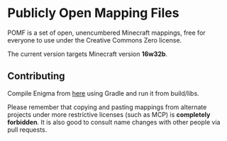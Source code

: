 # Publicly Open Mapping Files

POMF is a set of open, unencumbered Minecraft mappings, free for everyone to use under the Creative Commons Zero license.

The current version targets Minecraft version **16w32b**.

## Contributing

Compile Enigma from [here](https://github.com/OpenModLoader/Enigma) using Gradle and run it from build/libs.

Please remember that copying and pasting mappings from alternate projects under more restrictive licenses (such as MCP) is **completely forbidden**. It is also good to consult name changes with other people via pull requests.
